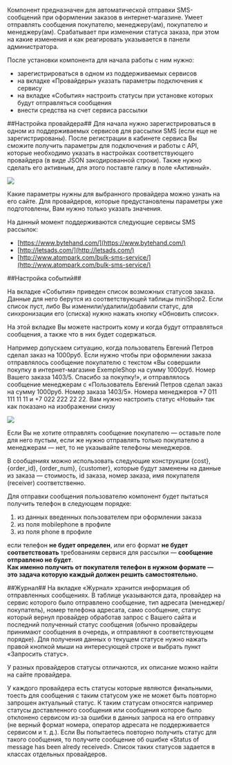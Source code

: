 Компонент предназначен для автоматической отправки SMS-сообщений при оформлении заказов в интернет-магазине. Умеет отправлять сообщения покупателю, менеджеру(ам), покупателю и менеджеру(ам). Срабатывает при изменении статуса заказа, при этом на какие изменения и как реагировать указывается в панели администратора.

После установки компонента для начала работы с ним нужно:  

* зарегистрироваться в одном из поддерживаемых сервисов
* на вкладке «Провайдеры» указать параметры подключения к сервису
* на вкладке «События» настроить статусы при установке которых будут отправляться сообщения
* внести средства на счет сервиса рассылки

##Настройка провайдера##
Для начала нужно зарегистрироваться в одном из поддерживаемых сервисов для рассылки SMS (если еще не зарегистрированы). После регистрации в кабинете сервиса Вы сможите получить параметры для подключения и работы с API, которые необходимо указать в настройках соответствующего провайдера (в виде JSON закодированной строки). Также нужно сделать его активным, для этого поставте галку в поле «Активный».  

[![](http://file.modx.pro/files/3/6/1/3610a66cd497ccb2df74297c38282fc7s.jpg)](http://file.modx.pro/files/3/6/1/3610a66cd497ccb2df74297c38282fc7.png)

Какие параметры нужны для выбранного провайдера можно узнать на его сайте. Для провайдеров, которые предустановлены параметры уже подготовлены, Вам нужно только указать значения.  

На данный момент поддерживаются следующие сервисы SMS рассылок:  

* [https://www.bytehand.com/](https://www.bytehand.com/)
* [http://letsads.com/](http://letsads.com/)
* [http://www.atompark.com/bulk-sms-service/](http://www.atompark.com/bulk-sms-service/)

##Настройка событий##

На вкладке «События» приведен список возможных статусов заказа. Данные для него берутся из соответствующей таблицы miniShop2. Если список пуст, либо Вы изменили/удалили/добавили статус, для синхронизации его (списка) нужно нажать кнопку «Обновить список».  

На этой вкладке Вы можете настроить кому и когда будут отправляться сообщения, а также что в них будет содержаться.  

Например допускаем ситуацию, когда пользователь Евгений Петров сделал заказ на 1000руб.  Если нужно чтобы при оформлении заказа отправлялось сообщение покупателю с текстом «Вы совершили покупку в интернет-магазине ExempleShop на сумму 1000руб. Номер Вашего заказа 1403/5. Спасибо за покупку!», и отправлялось сообщение менеджерам с  «Пользователь Евгений Петров сделал заказ на сумму 1000руб. Номер заказа 1403/5». Номера менеджеров +7 011 111 11 11 и +7 022 222 22 22. Вам нужно настроить статус «Новый» так как показано на изображении снизу  

[![](http://file.modx.pro/files/c/8/a/c8a60187af2d7138186f9da1094afd49s.jpg)](http://file.modx.pro/files/c/8/a/c8a60187af2d7138186f9da1094afd49.png)

Если Вы не хотите отправлять сообщение покупателю — оставьте поле для него пустым, если же нужно отправлять только покупателю а менеджерам — нет, то не указывайте телефоны менеджеров.  

В сообщениях можно использовать следующие конструкции {cost}, {order_id}, {order_num}, {customer}, которые будут заменены на данные из заказа — стоимость, id заказа, номер заказа, имя покупателя (receiver) соответственно.  

Для отправки сообщения пользователю компонент будет пытаться получить телефон в следующем порядке:  

1. из данных введенных пользователем при оформлении заказа
2. из поля mobilephone в профиле
3. из поля phone в профиле  

если телефон **не будет определен**, или его формат **не будет соответствовать** требованиям сервися для рассылки — **сообщение отправлено не будет**.  
**Как именно получить от покупателя телефон в нужном формате — это задача которую каждый должен решить самостоятельно.**


##Журнал##
На вкладке «Журнал» хранится информация об отправленных сообщениях. В таблице указываются дата, провайдер на сервис которого было отправлено сообщение, тип адресата (менеджер/покупатель), номер телефона адресата, само сообщение, статус который вернул провайдер обработав запрос с Вашего сайта и последний полученный статус сообщения (обычно провайдеры принимают сообщения в очередь, и отправляют в соответствующем порядке). Для получения данных о текущем статусе нужно нажать правой кнопкой мыши на интересующей строке и выбрать пункт «Запросить статус».  

У разных провайдеров статусы отличаются, их описание можно найти на сайте провайдера.  

У каждого провайдера есть статусы которые являются финальными, тоесть для сообщения с таким статусом уже не может быть повторно запрошен актуальный статус. К таким статусам относятся например статусы доставленного сообщения или сообщения которое было отклонено сервисом из-за ошибки в данных запроса на его отправку (не верный формат номера, оператор адресата не поддерживается сервисом и т. д.).  Если Вы попытаетесь повторно получить статус для такого сообщения, то получите сообщение об ошибке «Status of message has been alredy received». Список таких статусов задается в классах отдельных провайдеров.